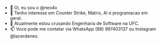 - 👋 Oi, eu sou o @neo4x
- 👀 Tenho interesse em Counter Strike, Matrix, AI e programacao em geral.
- 🌱 Atualmente estou crusando Engenharia de Software na UFC.
- 📫 Voce pode me contatar via WhatsApp (88) 997403137 ou Instagram @lacerdaneo.

<!---
neo4x/neo4x is a ✨ special ✨ repository because its `README.md` (this file) appears on your GitHub profile.
You can click the Preview link to take a look at your changes.
--->
